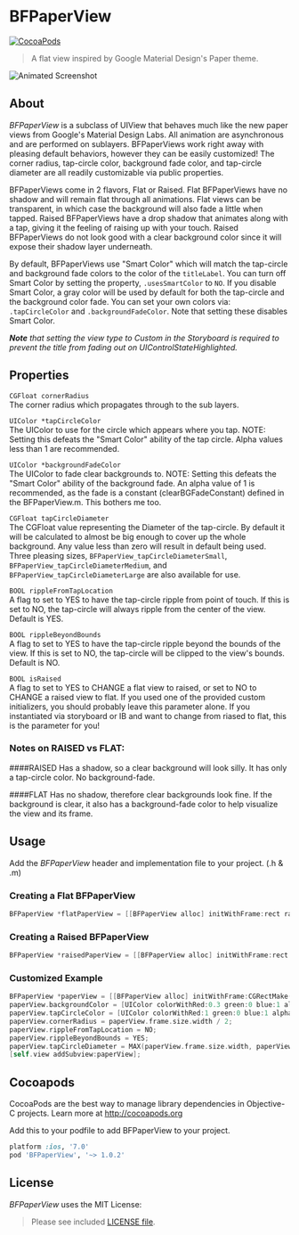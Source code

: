 BFPaperView
=============
[![CocoaPods](https://img.shields.io/cocoapods/v/BFPaperView.svg?style=flat)](https://github.com/bfeher/BFPaperView)

> A flat view inspired by Google Material Design's Paper theme.

![Animated Screenshot](https://raw.githubusercontent.com/bfeher/BFPaperView/master/BFPaperViewDemoGif.gif "Animated Screenshot")


About
---------
_BFPaperView_ is a subclass of UIView that behaves much like the new paper views from Google's Material Design Labs.
All animation are asynchronous and are performed on sublayers.
BFPaperViews work right away with pleasing default behaviors, however they can be easily customized! The corner radius, tap-circle color, background fade color, and tap-circle diameter are all readily customizable via public properties.

BFPaperViews come in 2 flavors, Flat or Raised. 
Flat BFPaperViews have no shadow and will remain flat through all animations. Flat views can be transparent, in which case the background will also fade a little when tapped.
Raised BFPaperViews have a drop shadow that animates along with a tap, giving it the feeling of raising up with your touch. Raised BFPaperViews do not look good with a clear background color since it will expose their shadow layer underneath.

By default, BFPaperViews use "Smart Color" which will match the tap-circle and background fade colors to the color of the `titleLabel`.
You can turn off Smart Color by setting the property, `.usesSmartColor` to `NO`. If you disable Smart Color, a gray color will be used by default for both the tap-circle and the background color fade.
You can set your own colors via: `.tapCircleColor` and `.backgroundFadeColor`. Note that setting these disables Smart Color.

***Note*** *that setting the view type to Custom in the Storyboard is required to prevent the title from fading out on UIControlStateHighlighted.*

## Properties
`CGFloat cornerRadius` <br />
The corner radius which propagates through to the sub layers.

`UIColor *tapCircleColor` <br />
The UIColor to use for the circle which appears where you tap. NOTE: Setting this defeats the "Smart Color" ability of the tap circle. Alpha values less than 1 are recommended.

`UIColor *backgroundFadeColor` <br />
The UIColor to fade clear backgrounds to. NOTE: Setting this defeats the "Smart Color" ability of the background fade. An alpha value of 1 is recommended, as the fade is a constant (clearBGFadeConstant) defined in the BFPaperView.m. This bothers me too.

`CGFloat tapCircleDiameter` <br />
The CGFloat value representing the Diameter of the tap-circle. By default it will be calculated to almost be big enough to cover up the whole background. Any value less than zero will result in default being used. Three pleasing sizes, `BFPaperView_tapCircleDiameterSmall`, `BFPaperView_tapCircleDiameterMedium`, and `BFPaperView_tapCircleDiameterLarge` are also available for use.

`BOOL rippleFromTapLocation`<br />
A flag to set to YES to have the tap-circle ripple from point of touch. If this is set to NO, the tap-circle will always ripple from the center of the view. Default is YES.

`BOOL rippleBeyondBounds`<br />
A flag to set to YES to have the tap-circle ripple beyond the bounds of the view. If this is set to NO, the tap-circle will be clipped to the view's bounds. Default is NO.

`BOOL isRaised`<br />
A flag to set to YES to CHANGE a flat view to raised, or set to NO to CHANGE a raised view to flat. If you used one of the provided custom initializers, you should probably leave this parameter alone. If you instantiated via storyboard or IB and want to change from riased to flat, this is the parameter for you!


### Notes on RAISED vs FLAT:
####RAISED
Has a shadow, so a clear background will look silly. It has only a tap-circle color. No background-fade.
 
####FLAT
Has no shadow, therefore clear backgrounds look fine. If the background is clear, it also has a background-fade color to help visualize the view and its frame.


Usage
---------
Add the _BFPaperView_ header and implementation file to your project. (.h & .m)

### Creating a Flat BFPaperView
```objective-c
BFPaperView *flatPaperView = [[BFPaperView alloc] initWithFrame:rect raised:NO];
```

### Creating a Raised BFPaperView
```objective-c
BFPaperView *raisedPaperView = [[BFPaperView alloc] initWithFrame:rect raised:YES];
```

### Customized Example
```objective-c
BFPaperView *paperView = [[BFPaperView alloc] initWithFrame:CGRectMake(116, 468, 86, 86) raised:YES];
paperView.backgroundColor = [UIColor colorWithRed:0.3 green:0 blue:1 alpha:1];
paperView.tapCircleColor = [UIColor colorWithRed:1 green:0 blue:1 alpha:0.6];  // Setting this color overrides "Smart Color".
paperView.cornerRadius = paperView.frame.size.width / 2;
paperView.rippleFromTapLocation = NO;
paperView.rippleBeyondBounds = YES;
paperView.tapCircleDiameter = MAX(paperView.frame.size.width, paperView.frame.size.height) * 1.3;
[self.view addSubview:paperView];
```

Cocoapods
-------

CocoaPods are the best way to manage library dependencies in Objective-C projects.
Learn more at http://cocoapods.org

Add this to your podfile to add BFPaperView to your project.
```ruby
platform :ios, '7.0'
pod 'BFPaperView', '~> 1.0.2'
```


License
--------
_BFPaperView_ uses the MIT License:

> Please see included [LICENSE file](https://raw.githubusercontent.com/bfeher/BFPaperView/master/LICENSE.md).
